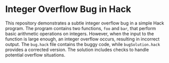 # Integer Overflow Bug in Hack

This repository demonstrates a subtle integer overflow bug in a simple Hack program. The program contains two functions, `foo` and `bar`, that perform basic arithmetic operations on integers. However, when the input to the function is large enough, an integer overflow occurs, resulting in incorrect output.  The `bug.hack` file contains the buggy code, while `bugSolution.hack` provides a corrected version.  The solution includes checks to handle potential overflow situations. 